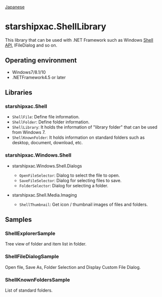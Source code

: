 [Japanese](README-ja.md)

starshipxac.ShellLibrary
==========================

This library that can be used with .NET Framework such as Windows [Shell API](https://msdn.microsoft.com/en-us/library/windows/desktop/ee663298), IFileDialog and so on.

## Operating environment

- Windows7/8.1/10
- .NETFramework4.5 or later


## Libraries

### starshipxac.Shell

- `ShellFile`: Define file information.
- `ShellFolder`: Define folder information.
- `ShellLibrary`: It holds the information of "library folder" that can be used from Windows 7.
- `ShellKnownFolder`: It holds information on standard folders such as desktop, document, download, etc.

### starshipxac.Windows.Shell

- starshipxac.Windows.Shell.Dialogs
  - `OpenFileSelector`: Dialog to select the file to open.
  - `SaveFileSelector`: Dialog for selecting files to save.
  - `FolderSelector`: Dialog for selecting a folder.

- starshipxac.Shell.Media.Imaging
  - `ShellThumbnail`: Get icon / thumbnail images of files and folders.


## Samples

### ShellExplorerSample

Tree view of folder and item list in folder.

### ShellFileDialogSample

Open file, Save As, Folder Selection and Display Custom File Dialog.

### ShellKnownFoldersSample

List of standard folders.


